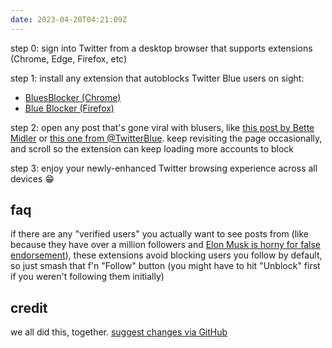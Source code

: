 ```yaml
---
date: 2023-04-20T04:21:09Z
---
```

step 0: sign into Twitter from a desktop browser that supports extensions (Chrome, Edge, Firefox, etc)

step 1: install any extension that autoblocks Twitter Blue users on sight:

- [BluesBlocker (Chrome)](https://chrome.google.com/webstore/detail/bluesblocker/dbcfmkldigmecjpjeojbcfbjidmcngfe)
- [Blue Blocker (Firefox)](https://addons.mozilla.org/en-US/firefox/addon/blue-blocker/)

step 2: open any post that's gone viral with blusers, like [this post by Bette Midler](https://twitter.com/BetteMidler/status/1649218711348473856) or [this one from @TwitterBlue](https://twitter.com/TwitterBlue/status/1638988196380827651). keep revisiting the page occasionally, and scroll so the extension can keep loading more accounts to block

step 3: enjoy your newly-enhanced Twitter browsing experience across all devices 😁

## faq

if there are any "verified users" you actually want to see posts from (like because they have over a million followers and [Elon Musk is horny for false endorsement](https://twitter.com/dril/status/1649919372700565504)), these extensions avoid blocking users you follow by default, so just smash that f'n "Follow" button (you might have to hit "Unblock" first if you weren't following them initially)

## credit

we all did this, together. [suggest changes via GitHub](https://github.com/jeocool/Let-That-Sink-Out)
